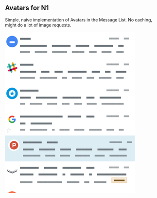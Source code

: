 ## Avatars for N1

Simple, naive implementation of Avatars in the Message List.
No caching, might do a lot of image requests.

![Screenshot](screenshot.png)
